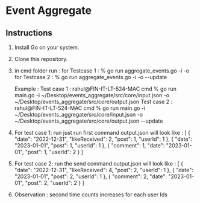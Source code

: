 # Event Aggregate
## Instructions

1. Install Go on your system.

2. Clone this repository.

3. in cmd folder run :
    for Testcase 1 :  % go run aggregate_events.go -i <path of input json> -o <path of output json>
    for Testcase 2 :  % go run aggregate_events.go -i <path of input json> -o <path of output json>  --update
   
    Example : 
    Test case 1 : rahul@FIN-IT-LT-524-MAC cmd % go run main.go -i ~/Desktop/events_aggregate/src/core/input.json -o ~/Desktop/events_aggregate/src/core/output.json
    Test case 2 : rahul@FIN-IT-LT-524-MAC cmd % go run main.go -i ~/Desktop/events_aggregate/src/core/input.json -o ~/Desktop/events_aggregate/src/core/output.json --update

4. For test case 1: run just run first command
    output.json will look like : 
    [
        {
            "date": "2022-12-31",
            "likeReceived": 2,
            "post": 1,
            "userId": 1
        },
        {
            "date": "2023-01-01",
            "post": 1,
            "userId": 1
        },
        {
            "comment": 1,
            "date": "2023-01-01",
            "post": 1,
            "userId": 2
        }
    ]
5. For test case 2: run the send command
   output.json will look like : 
    [
        {
            "date": "2022-12-31",
            "likeReceived": 4,
            "post": 2,
            "userId": 1
        },
        {
            "date": "2023-01-01",
            "post": 2,
            "userId": 1
        },
        {
            "comment": 2,
            "date": "2023-01-01",
            "post": 2,
            "userId": 2
        }
    ]

6. Observation : 
   second time counts increases for  each user Ids
